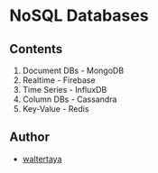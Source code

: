 # NoSQL Databases

## Contents

1. Document DBs - MongoDB
2. Realtime - Firebase
3. Time Series - InfluxDB
4. Column DBs - Cassandra
5. Key-Value - Redis

## Author

- [waltertaya](https://www.github.com/waltertaya)

